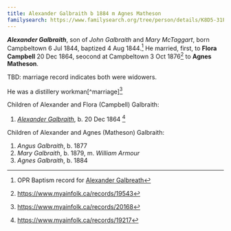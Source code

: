 ```yaml
---
title: Alexander Galbraith b 1884 m Agnes Matheson
familysearch: https://www.familysearch.org/tree/person/details/K8D5-31F
---
```

***Alexander Galbraith***, son of *John Galbraith* and *Mary McTaggart*, born Campbeltown 6 Jul 1844, baptized 4 Aug 1844.[^birth] He married, first, to **Flora Campbell** 20 Dec 1864, seocond at Campbeltown 3 Oct 1876[^marriage2] to **Agnes Matheson**.

TBD: marriage record indicates both were widowers.

He was a distillery workman[^marriage][^mary-marriage]

Children of Alexander and Flora (Campbell) Galbraith:

1. *[Alexander Galbraith](galbraith-alexander-1864.md)*, b. 20 Dec 1864 [^alexander-birth]

Children of Alexander and Agnes (Matheson) Galbraith:

1. *Angus Galbraith*, b. 1877
2. *Mary Galbraith*, b. 1879, m. *William Armour*
3. *Agnes Galbraith*, b. 1884

[^birth]: OPR Baptism record for [Alexander Galbreath](/sources/opr-campbeltown-births.md#1844-08-04-alexander-galbreath)

[^alexander-birth]: https://www.myainfolk.ca/records/19217

[^marriage2]: https://www.myainfolk.ca/records/19543

[^mary-marriage]: https://www.myainfolk.ca/records/20168
